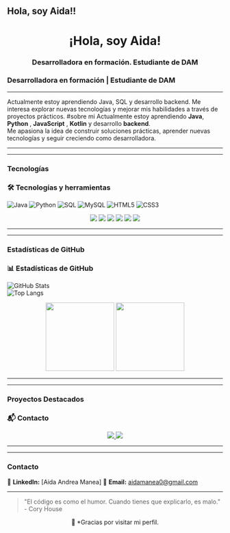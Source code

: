 ## Hola, soy Aida!!
<h1 align="center">¡Hola, soy Aida!</h1>
<h3 align="center">Desarrolladora en formación. Estudiante de DAM</h3>

### Desarrolladora en formación | Estudiante de DAM  
---

Actualmente estoy aprendiendo Java, SQL y desarrollo backend. Me interesa explorar nuevas tecnologías y mejorar mis habilidades a través de proyectos prácticos.
#sobre mi
Actualmente estoy aprendiendo **Java**, **Python** , **JavaScript** , **Kotlin** y desarrollo **backend**.  
Me apasiona la idea de construir soluciones prácticas, aprender nuevas tecnologías y seguir creciendo como desarrolladora.  

---  
---

### Tecnologías
### 🛠️ Tecnologías y herramientas

![Java](https://img.shields.io/badge/Java-ED8B00?style=for-the-badge&logo=java&logoColor=white)
![Python](https://img.shields.io/badge/Python-3776AB?style=for-the-badge&logo=python&logoColor=white)
![SQL](https://img.shields.io/badge/SQL-4479A1?style=for-the-badge&logo=postgresql&logoColor=white)
![MySQL](https://img.shields.io/badge/MySQL-4479A1?style=for-the-badge&logo=mysql&logoColor=white)
![HTML5](https://img.shields.io/badge/HTML5-E34F26?style=for-the-badge&logo=html5&logoColor=white)
![CSS3](https://img.shields.io/badge/CSS3-1572B6?style=for-the-badge&logo=css3&logoColor=white)
<p align="center">
  <img src="https://img.shields.io/badge/Java-ED8B00?style=for-the-badge&logo=java&logoColor=white"/>
  <img src="https://img.shields.io/badge/Python-3776AB?style=for-the-badge&logo=python&logoColor=white"/>
  <img src="https://img.shields.io/badge/SQL-4479A1?style=for-the-badge&logo=postgresql&logoColor=white"/>
  <img src="https://img.shields.io/badge/MySQL-4479A1?style=for-the-badge&logo=mysql&logoColor=white"/>
  <img src="https://img.shields.io/badge/HTML5-E34F26?style=for-the-badge&logo=html5&logoColor=white"/>
  <img src="https://img.shields.io/badge/CSS3-1572B6?style=for-the-badge&logo=css3&logoColor=white"/>
</p>

---  
---

### Estadísticas de GitHub
### 📊 Estadísticas de GitHub

![GitHub Stats](https://github-readme-stats.vercel.app/api?username=tuusuario&show_icons=true&theme=radical)  
![Top Langs](https://github-readme-stats.vercel.app/api/top-langs/?username=tuusuario&layout=compact&theme=radical)  
<p align="center">
  <img height="160em" src="https://github-readme-stats.vercel.app/api?username=tuusuario&show_icons=true&theme=radical" />
  <img height="160em" src="https://github-readme-stats.vercel.app/api/top-langs/?username=tuusuario&layout=compact&theme=radical" />
</p>

---  
---

### Proyectos Destacados
### 📬 Contacto

<p align="center">
  <a href="https://linkedin.com/in/aidaandreamanea" target="_blank">
    <img src="https://img.shields.io/badge/LinkedIn-Aida%20Andrea%20Manea-0077B5?style=for-the-badge&logo=linkedin&logoColor=white"/>
  </a>
  <a href="mailto:aidamanea0@gmail.com">
    <img src="https://img.shields.io/badge/Email-aidamanea0%40gmail.com-D14836?style=for-the-badge&logo=gmail&logoColor=white"/>
  </a>
</p>

---

---  

### Contacto

📌 **LinkedIn:** [Aida Andrea Manea] 
📧 **Email:** [aidamanea0@gmail.com](mailto:aidamanea0@gmail.com)  

---  

> "El código es como el humor. Cuando tienes que explicarlo, es malo." - Cory House
<p align="center">
  🌸 *Gracias por visitar mi perfil.
</p>

